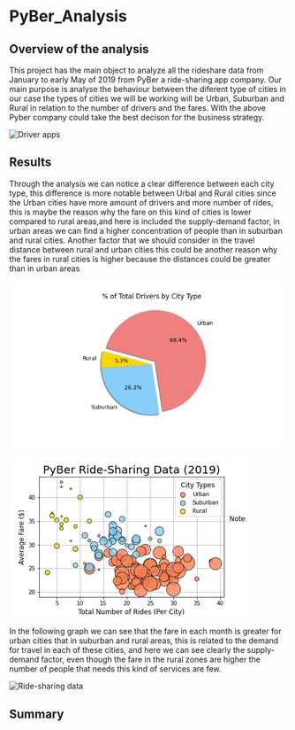 # PyBer_Analysis

## Overview of the analysis 

This project has the main object to analyze all the rideshare data from January to early May of 2019 from PyBer a ride-sharing app company. Our main purpose is analyse the behaviour between the diferent type of cities in our case the types of cities we will be working will be Urban, Suburban and Rural in relation to the number of drivers and the fares.
With the above Pyber company could take the best decison for the business strategy.

![Driver apps](https://www.cbvcvehiclemanagement.co.uk/wp/wp-content/uploads/2018/11/driverapps.jpg)

## Results

Through the analysis we can notice a clear difference between each city type, this difference is more notable between Urbal and Rural cities since the Urban cities have more amount of drivers and more number of rides, this is maybe the reason why the fare on this kind of cities is lower compared to rural areas,and here is included the supply-demand factor, in urban areas we can find a higher concentration of people than in suburban and rural cities. Another factor that we should consider in the travel distance between rural and urban cities this could be another reason why the fares in rural cities is higher because the distances could be greater than in urban areas


![Number of drivers](https://github.com/alesandelmoral/PyBer_Analysis/blob/main/analysis/Fig7.png)



![Ride-sharing data](https://github.com/alesandelmoral/PyBer_Analysis/blob/main/analysis/Fig1.png)

In the following graph we can see that the fare in each month is greater for urban cities that in suburban and rural areas, this is related to the demand for travel in each of these cities, and here we can see clearly the supply-demand factor, even though the fare in the rural zones are higher the number of people that needs this kind of services are few.

![Ride-sharing data]()

## Summary